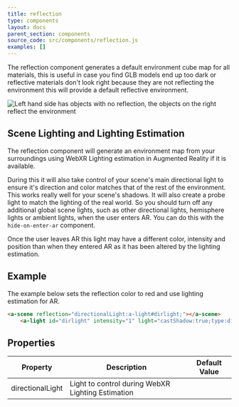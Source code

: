 ```yaml
---
title: reflection
type: components
layout: docs
parent_section: components
source_code: src/components/reflection.js
examples: []
---
```


The reflection component generates a default environment cube map for all
materials, this is useful in case you find GLB models end up too dark or reflective
materials don't look right because they are not reflecting the environment this
will provide a default reflective environment.

![Left hand side has objects with no reflection, the objects on the right reflect the environment](https://user-images.githubusercontent.com/4225330/151032019-1f14a079-604a-4c5f-b377-ea30a4e2b098.png)

## Scene Lighting and Lighting Estimation

The reflection component will generate an environment map from your surroundings using WebXR
Lighting estimation in Augmented Reality if it is available.

During this it will also take control of your scene's main directional light to ensure it's direction and color matches that of the rest of the environment. This works really well for your scene's shadows.
It will also create a probe light to match the lighting of the real world.
So you should turn off any additional global scene lights, such as other directional lights, hemisphere lights or ambient lights, when the user enters AR. You can do this with the `hide-on-enter-ar` component.

Once the user leaves AR this light may have a different color, intensity and position than when they entered AR as it has been altered by the lighting estimation.

## Example

The example below sets the reflection color to red and use lighting estimation for AR.

```html
<a-scene reflection="directionalLight:a-light#dirlight;"></a-scene>
	<a-light id="dirlight" intensity="1" light="castShadow:true;type:directional" position="1 1 1"></a-light>
```

## Properties

| Property                   | Description                                               | Default Value   |
|----------------------------|-----------------------------------------------------------|-----------------|
| directionalLight           | Light to control during WebXR Lighting Estimation         |                 |
